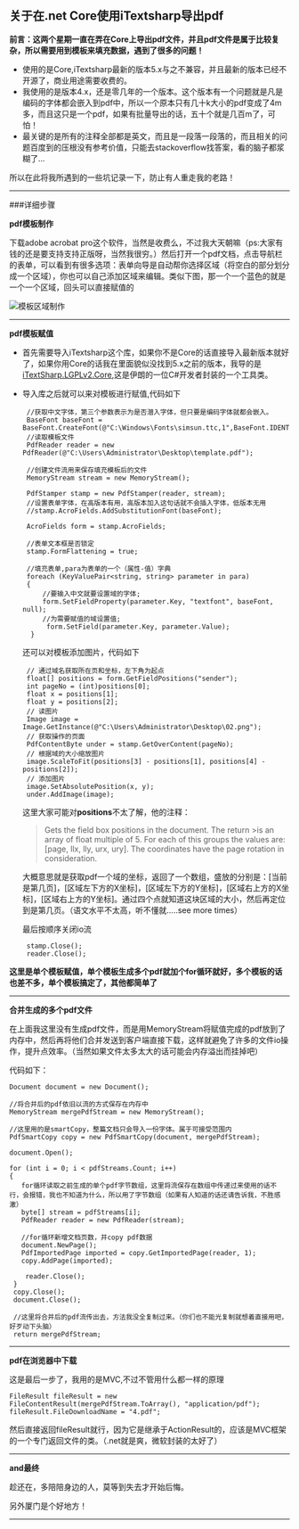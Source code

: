 ## 关于在.net Core使用iTextsharp导出pdf

**前言：这两个星期一直在弄在Core上导出pdf文件，并且pdf文件是属于比较复杂，所以需要用到模板来填充数据，遇到了很多的问题！**

 - 使用的是Core,iTextsharp最新的版本5.x与之不兼容，并且最新的版本已经不开源了，商业用途需要收费的。
 - 我使用的是版本4.x，还是零几年的一个版本。这个版本有一个问题就是凡是编码的字体都会嵌入到pdf中，所以一个原本只有几十k大小的pdf变成了4m多，而且这只是一个pdf，如果有批量导出的话，五十个就是几百m了，可怕！
 - 最关键的是所有的注释全部都是英文，而且是一段落一段落的，而且相关的问题百度到的压根没有参考价值，只能去stackoverflow找答案，看的脑子都浆糊了...
 
所以在此将我所遇到的一些坑记录一下，防止有人重走我的老路！

---

###详细步骤


**pdf模板制作**

  下载adobe acrobat pro这个软件，当然是收费么，不过我大天朝嘛（ps:大家有钱的还是要支持支持正版呀，当然我很穷。）然后打开一个pdf文档，点击导航栏的表单，可以看到有很多选项：表单向导是自动帮你选择区域（将空白的部分划分成一个区域），你也可以自己添加区域来编辑。类似下图，那一个一个蓝色的就是一个一个区域，回头可以直接赋值的

![模板区域制作](https://ooo.0o0.ooo/2017/06/21/594a1c6fbd422.png)

---

**pdf模板赋值**

 - 首先需要导入iTextsharp这个库，如果你不是Core的话直接导入最新版本就好了，如果你用Core的话我在里面貌似没找到5.x之前的版本，我导的是[iTextSharp.LGPLv2.Core](https://github.com/VahidN/iTextSharp.LGPLv2.Core),这是伊朗的一位C#开发者封装的一个工具类。
 - 导入库之后就可以来对模板进行赋值,代码如下

		//获取中文字体，第三个参数表示为是否潜入字体，但只要是编码字体就都会嵌入。
		BaseFont baseFont = BaseFont.CreateFont(@"C:\Windows\Fonts\simsun.ttc,1",BaseFont.IDENTITY_H,BaseFont.NOT_EMBEDDED);
		//读取模板文件
        PdfReader reader = new PdfReader(@"C:\Users\Administrator\Desktop\template.pdf");

        //创建文件流用来保存填充模板后的文件
        MemoryStream stream = new MemoryStream();
                
        PdfStamper stamp = new PdfStamper(reader, stream);
        //设置表单字体，在高版本有用，高版本加入这句话就不会插入字体，低版本无用
        //stamp.AcroFields.AddSubstitutionFont(baseFont);

        AcroFields form = stamp.AcroFields;

        //表单文本框是否锁定
        stamp.FormFlattening = true;

        //填充表单,para为表单的一个（属性-值）字典
        foreach (KeyValuePair<string, string> parameter in para)
        {
            //要输入中文就要设置域的字体;
            form.SetFieldProperty(parameter.Key, "textfont", baseFont, null);
            //为需要赋值的域设置值;
             form.SetField(parameter.Key, parameter.Value);
         }
	
	 还可以对模板添加图片，代码如下

		
        // 通过域名获取所在页和坐标，左下角为起点
        float[] positions = form.GetFieldPositions("sender");
        int pageNo = (int)positions[0];
        float x = positions[1];
        float y = positions[2];
        // 读图片
        Image image = Image.GetInstance(@"C:\Users\Administrator\Desktop\02.png");
        // 获取操作的页面
        PdfContentByte under = stamp.GetOverContent(pageNo);
        // 根据域的大小缩放图片
        image.ScaleToFit(positions[3] - positions[1], positions[4] - positions[2]);
        // 添加图片
        image.SetAbsolutePosition(x, y);
        under.AddImage(image);
		
      这里大家可能对**positions**不太了解，他的注释：
 
	>Gets the field box positions in the document. The return >is an array of float multiple of 5. For each of this groups the values are: [page, llx, lly, urx, ury]. The coordinates have the page rotation in consideration.
	

	大概意思就是获取pdf一个域的坐标，返回了一个数组，盛放的分别是：[当前是第几页]，[区域左下方的X坐标]，[区域左下方的Y坐标]，[区域右上方的X坐标]，[区域右上方的Y坐标]。通过四个点就知道这块区域的大小，然后再定位到是第几页。（语文水平不太高，听不懂就.....see more times）

	

	最后按顺序关闭io流
	
		stamp.Close();
        reader.Close();


**这里是单个模板赋值，单个模板生成多个pdf就加个for循环就好，多个模板的话也差不多，单个模板搞定了，其他都简单了**

--- 



**合并生成的多个pdf文件**

  在上面我这里没有生成pdf文件，而是用MemoryStream将赋值完成的pdf放到了内存中，然后再将他们合并发送到客户端直接下载，这样就避免了许多的文件io操作，提升点效率。（当然如果文件太多太大的话可能会内存溢出而挂掉吧）

代码如下：

	Document document = new Document();

    //将合并后的pdf依旧以流的方式保存在内存中
    MemoryStream mergePdfStream = new MemoryStream();

    //这里用的是smartCopy，整篇文档只会导入一份字体。属于可接受范围内
    PdfSmartCopy copy = new PdfSmartCopy(document, mergePdfStream);

    document.Open();

    for (int i = 0; i < pdfStreams.Count; i++)
    {
	   for循环读取之前生成的单个pdf字节数组，这里将流保存在数组中传递过来使用的话不行，会报错，我也不知道为什么，所以用了字节数组（如果有人知道的话还请告诉我，不胜感激）
       byte[] stream = pdfStreams[i];
       PdfReader reader = new PdfReader(stream);

       //for循环新增文档页数，并copy pdf数据
       document.NewPage();
       PdfImportedPage imported = copy.GetImportedPage(reader, 1);
       copy.AddPage(imported);

        reader.Close();
     }
     copy.Close();
     document.Close();

     //这里将合并后的pdf流传出去，方法我没全复制过来。（你们也不能光复制就想着直接用吧，好歹动下头脑）
     return mergePdfStream;

---

**pdf在浏览器中下载**

这是最后一步了，我用的是MVC,不过不管用什么都一样的原理

	FileResult fileResult = new FileContentResult(mergePdfStream.ToArray(), "application/pdf");
    fileResult.FileDownloadName = "4.pdf";

然后直接返回fileResult就行，因为它是继承于ActionResult的，应该是MVC框架的一个专门返回文件的类。（.net就是爽，微软封装的太好了）

---

**and最终**


趁还在，多陪陪身边的人，莫等到失去才开始后悔。

另外厦门是个好地方！

---
